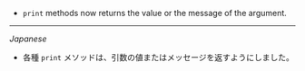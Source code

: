 * `print` methods now returns the value or the message of the argument.

---
*Japanese*

* 各種 `print` メソッドは、引数の値またはメッセージを返すようにしました。
